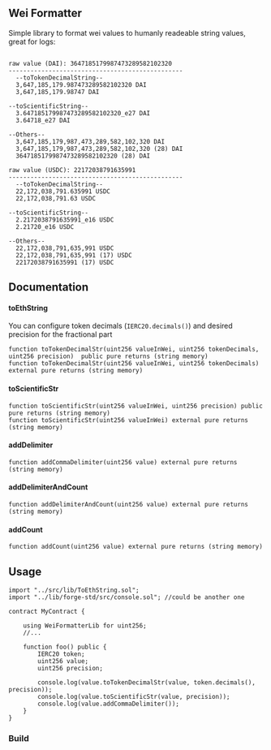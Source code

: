 ## Wei Formatter

Simple library to format wei values to humanly readeable string values, great for logs:

```text

raw value (DAI): 3647185179987473289582102320
------------------------------------------------
  --toTokenDecimalString--
  3,647,185,179.987473289582102320 DAI
  3,647,185,179.98747 DAI

--toScientificString--
  3.647185179987473289582102320_e27 DAI
  3.64718_e27 DAI

--Others--
  3,647,185,179,987,473,289,582,102,320 DAI
  3,647,185,179,987,473,289,582,102,320 (28) DAI
  3647185179987473289582102320 (28) DAI

raw value (USDC): 22172038791635991
------------------------------------------------
  --toTokenDecimalString--
  22,172,038,791.635991 USDC
  22,172,038,791.63 USDC

--toScientificString--
  2.2172038791635991_e16 USDC
  2.21720_e16 USDC

--Others--
  22,172,038,791,635,991 USDC
  22,172,038,791,635,991 (17) USDC
  22172038791635991 (17) USDC

```

## Documentation

#### toEthString
You can configure token decimals (`IERC20.decimals()`) and desired precision for the fractional part
```solidity
function toTokenDecimalStr(uint256 valueInWei, uint256 tokenDecimals, uint256 precision)  public pure returns (string memory)
function toTokenDecimalStr(uint256 valueInWei, uint256 tokenDecimals)  external pure returns (string memory)
```

#### toScientificStr

```solidity
function toScientificStr(uint256 valueInWei, uint256 precision) public pure returns (string memory)
function toScientificStr(uint256 valueInWei) external pure returns (string memory)
```

#### addDelimiter

```solidity
function addCommaDelimiter(uint256 value) external pure returns (string memory)
```
#### addDelimiterAndCount

```solidity
function addDelimiterAndCount(uint256 value) external pure returns (string memory)
```
#### addCount

```solidity
function addCount(uint256 value) external pure returns (string memory)
```

## Usage

```solidity
import "../src/lib/ToEthString.sol";
import "../lib/forge-std/src/console.sol"; //could be another one

contract MyContract {	

    using WeiFormatterLib for uint256;
	//...

	function foo() public {
		IERC20 token;
		uint256 value;
		uint256 precision;

		console.log(value.toTokenDecimalStr(value, token.decimals(), precision));
		console.log(value.toScientificStr(value, precision));
		console.log(value.addCommaDelimiter());
	}
}

```

### Build
